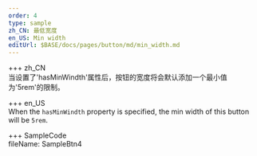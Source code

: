 ```yaml
---   
order: 4  
type: sample  
zh_CN: 最低宽度
en_US: Min width
editUrl: $BASE/docs/pages/button/md/min_width.md
---     
```



+++ zh_CN   
当设置了'hasMinWindth'属性后，按钮的宽度将会默认添加一个最小值为'5rem'的限制。

+++ en_US   
When the <Code>hasMinWindth</Code> property is specified, the min width of this button will be <Code>5rem</Code>.

+++ SampleCode  
fileName: SampleBtn4